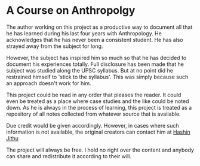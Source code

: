 A Course on Anthropolgy
=========
The author working on this project as a productive way to document all that he has learned during his last four years with Anthropology. He acknowledges that he has never been a consistent student. He has also strayed away from the subject for long. 

However, the subject has inspired him so much so that he has decided to document his experiences totally. Full disclosure has been made that he subject was studied along the UPSC syllabus. But at no point did he restrained himself to 'stick to the syllabus'. This was simply because such an approach doesn't work for him.

This project could be read in any order that pleases the reader. It could even be treated as a place where case studies and the like could be noted down. As he is always in the process of learning, this project is treated as a repository of all notes collected from whatever source that is available. 

Due credit would be given accordingly. However, in cases where such information is not available, the original creators can contact him at [Hashin Jithu](mailto:mail@hashin.me?subject=AnthroUPSC%20Credit%20Attribution)


The project will always be free. I hold no right over the content and anybody can share and redistribute it according to their will.

